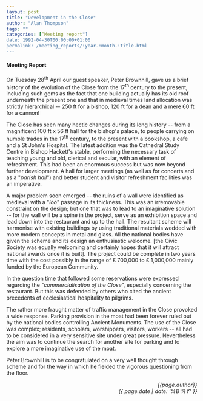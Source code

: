 ```yaml
---
layout: post
title: "Development in the Close"
author: "Alan Thompson"
tags: ""
categories: [“Meeting report"]
date: 1992-04-30T00:00:00+01:00
permalink: /meeting_reports/:year-:month-:title.html
---
```

#### Meeting Report ####

On Tuesday 28<sup>th</sup> April our guest speaker, Peter Brownhill, gave us a brief history of the evolution of the Close from the 17<sup>th</sup> century to the present, including such gems as the fact that one building actually has its old roof underneath the present one and that in medieval times land allocation was strictly hierarchical -- 250 ft for a bishop, 120 ft for a dean and a mere 60 ft for a cannon! 

The Close has seen many hectic changes during its long history -- from a magnificent 100 ft x 56 ft hall for the bishop's palace, to people carrying on humble trades in the 17<sup>th</sup> century, to the present with a bookshop, a cafe and a St John's Hospital. The latest addition was the Cathedral Study Centre in Bishop Hackett's stable, performing the necessary task of teaching young and old, clerical and secular, with an element of refreshment. This had been an enormous success but was now beyond further development. A hall for larger meetings (as well as for concerts and as a "*parish hall*") and better student and visitor refreshment facilities was an imperative. 

A major problem soon emerged -- the ruins of a wall were identified as medieval with a "*loo*" passage in its thickness. This was an irremovable constraint on the design; but one that was to lead to an imaginative solution -- for the wall will be a spine in the project, serve as an exhibition space and lead down into the restaurant and up to the hall. The resultant scheme will harmonise with existing buildings by using traditional materials wedded with more modern concepts in metal and glass. All the national bodies have given the scheme and its design an enthusiastic welcome. [the Civic Society was equally welcoming and certainly hopes that it will attract national awards once it is built]. The project could be complete in two years time with the cost possibly in the range of £ 700,000 to £ 1,000,000 mainly funded by the European Community. 

In the question time that followed some reservations were expressed regarding the "*commercialisation of the Close*", especially concerning the restaurant. But this was defended by others who cited the ancient precedents of ecclesiastical hospitality to pilgrims. 

The rather more fraught matter of traffic management in the Close provoked a wide response. Parking provision in the moat had been forever ruled out by the national bodies controlling Ancient Monuments. The use of the Close was complex; residents, scholars, worshippers, visitors, workers -- all had to be considered in a very sensitive site under great pressure. Nevertheless the aim was to continue the search for another site for parking and to explore a more imaginative use of the moat. 

Peter Brownhill is to be congratulated on a very well thought through scheme and for the way in which he fielded the vigorous questioning from the floor. 

<p align="right"><i> {{page.author}} <br> {{ page.date | date: '%B %Y' }} </i></p>
